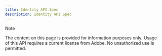 ```yaml
---
title: Identity API Spec
description: Identity API Spec
---
```


<InlineAlert variant="info" slots="header, text"></InlineAlert>

Note

The content on this page is provided for information purposes only. Usage of this API requires a current license from Adobe. No unauthorized use is permitted.

<RedoclyAPIBlock src="/adobe-pass/identityApiOpenApi.json" sortTagsAlphabetically></RedoclyAPIBlock>
